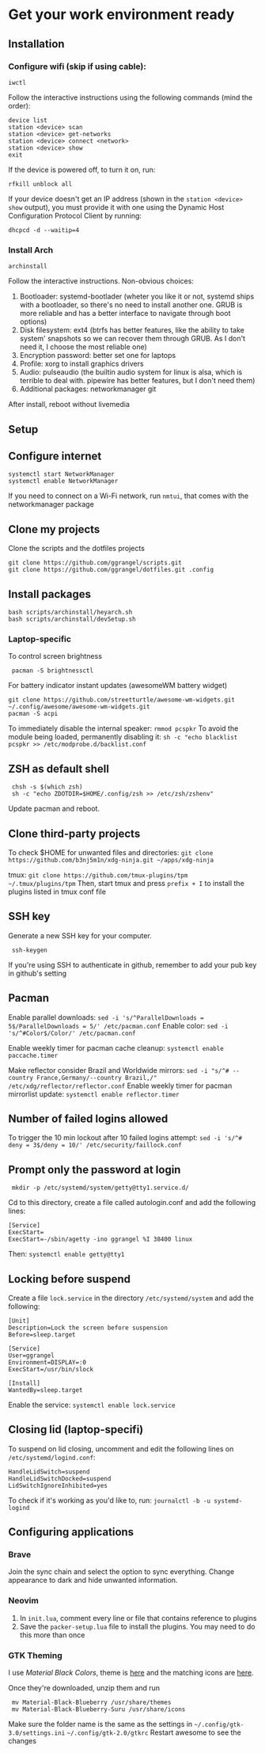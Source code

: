 # Get your work environment ready

## Installation

### Configure wifi (skip if using cable):
```shell
iwctl
```

Follow the interactive instructions using the following commands (mind the order):

```shell
device list
station <device> scan
station <device> get-networks
station <device> connect <network>
station <device> show
exit
```
If the device is powered off, to turn it on, run:

```shell
rfkill unblock all
```
If your device doesn't get an IP address (shown in the `station <device> show` output), you must provide it with one using the Dynamic Host Configuration Protocol Client by running:

```
dhcpcd -d --waitip=4
```

### Install Arch

```shell
archinstall
```

Follow the interactive instructions. Non-obvious choices:
1. Bootloader: systemd-bootlader (wheter you like it or not, systemd ships with a bootloader, so there's no need to install another one. GRUB is more reliable and has a better interface to navigate through boot options)
2. Disk filesystem: ext4 (btrfs has better features, like the ability to take system' snapshots so we can recover them through GRUB. As I don't need it, I choose the most reliable one) 
3. Encryption password: better set one for laptops
4. Profile: xorg to install graphics drivers
5. Audio: pulseaudio (the builtin audio system for linux is alsa, which is terrible to deal with. pipewire has better features, but I don't need them)
6. Additional packages: networkmanager git

After install, reboot without livemedia
  
## Setup

## Configure internet

```shell
systemctl start NetworkManager
systemctl enable NetworkManager
```
If you need to connect on a Wi-Fi network, run `nmtui`, that comes with the networkmanager package

## Clone my projects

Clone the scripts and the dotfiles projects

```shell
git clone https://github.com/ggrangel/scripts.git
git clone https://github.com/ggrangel/dotfiles.git .config
```
## Install packages

```shell
bash scripts/archinstall/heyarch.sh
bash scripts/archinstall/devSetup.sh
```

### Laptop-specific

To control screen brightness
```shell
 pacman -S brightnessctl
```

For battery indicator instant updates (awesomeWM battery widget)

```shell
git clone https://github.com/streetturtle/awesome-wm-widgets.git ~/.config/awesome/awesome-wm-widgets.git
pacman -S acpi
```

To immediately disable the internal speaker: `rmmod pcspkr`
To avoid the module being loaded, permanently disabling it: `sh -c "echo blacklist pcspkr >> /etc/modprobe.d/backlist.conf`

## ZSH as default shell

```shell
 chsh -s $(which zsh)
 sh -c "echo ZDOTDIR=$HOME/.config/zsh >> /etc/zsh/zshenv"
```

Update pacman and reboot.

## Clone third-party projects

To check $HOME for unwanted files and directories: `git clone https://github.com/b3nj5m1n/xdg-ninja.git ~/apps/xdg-ninja`

tmux: `git clone https://github.com/tmux-plugins/tpm ~/.tmux/plugins/tpm`
Then, start tmux and press `prefix + I` to install the plugins listed in tmux conf file

## SSH key

Generate a new SSH key for your computer.

```shell
 ssh-keygen
```

If you're using SSH to authenticate in github, remember to add your pub key in github's setting

## Pacman

Enable parallel downloads: `sed -i 's/^ParallelDownloads = 5$/ParallelDownloads = 5/' /etc/pacman.conf` 
Enable color: `sed -i 's/^#Color$/Color/' /etc/pacman.conf` 

Enable weekly timer for pacman cache cleanup: `systemctl enable paccache.timer`

Make reflector consider Brazil and Worldwide mirrors: `sed -i "s/^# --country France,Germany/--country Brazil,/" /etc/xdg/reflector/reflector.conf`
Enable weekly timer for pacman mirrorlist update: `systemctl enable reflector.timer`

## Number of failed logins allowed

To trigger the 10 min lockout after 10 failed logins attempt: `sed -i 's/^# deny = 3$/deny = 10/' /etc/security/faillock.conf`

## Prompt only the password at login

```shell
 mkdir -p /etc/systemd/system/getty@tty1.service.d/
```

Cd to this directory, create a file called autologin.conf and add the following lines:

```
[Service]
ExecStart=
ExecStart=-/sbin/agetty -ino ggrangel %I 38400 linux
```

Then: `systemctl enable getty@tty1`

## Locking before suspend

Create a file `lock.service` in the directory `/etc/systemd/system` and add the following:

```
[Unit]
Description=Lock the screen before suspension
Before=sleep.target
 
[Service]
User=ggrangel
Environment=DISPLAY=:0
ExecStart=/usr/bin/slock
 
[Install]
WantedBy=sleep.target
```

Enable the service: `systemctl enable lock.service`

## Closing lid (laptop-specifi)

To suspend on lid closing, uncomment and edit the following lines on `/etc/systemd/logind.conf`:

```shell
HandleLidSwitch=suspend
HandleLidSwitchDocked=suspend
LidSwitchIgnoreInhibited=yes
```

To check if it's working as you'd like to, run: `journalctl -b -u systemd-logind`

## Configuring applications

### Brave

Join the sync chain and select the option to sync everything.
Change appearance to dark and hide unwanted information.

### Neovim

1. In `init.lua`, comment every line or file that contains reference to plugins
2. Save the `packer-setup.lua` file to install the plugins. You may need to do this more than once

### GTK Theming

I use *Material Black Colors*, theme is [here](https://www.gnome-look.org/p/1316887/) and the matching icons are [here](https://www.pling.com/p/1333360/).

Once they're downloaded, unzip them and run

```shell
 mv Material-Black-Blueberry /usr/share/themes
 mv Material-Black-Blueberry-Suru /usr/share/icons
```

Make sure the folder name is the same as the settings in `~/.config/gtk-3.0/settings.ini` `~/.config/gtk-2.0/gtkrc` 
Restart awesome to see the changes 

